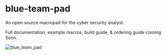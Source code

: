 # blue-team-pad
An open source macropad for the cyber security analyst.

Full documentation, example macros, build guide, & ordering guide coming Soon.

![blue_team_pad](https://i.imgur.com/U8LNofvm.jpeg)
